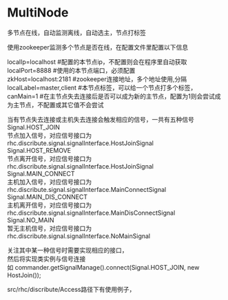 # MultiNode
多节点在线，自动监测离线，自动选主，节点打标签

使用zookeeper监测多个节点是否在线，在配置文件里配置以下信息

localIp=localhost #配置的本节点ip，不配置则会在程序里自动获取<br>
localPort=8888 #使用的本节点端口，必须配置<br>
zkHost=localhost:2181 #zookeeper连接地址，多个地址使用,分隔<br>
localLabel=master,client #本节点标签，可以给一个节点打多个标签，<br>
canMain=1 #在主节点失去连接后是否可以成为新的主节点，配置为1则会尝试成为主节点，不配置或其它值不会尝试<br>

当有节点失去连接或主机失去连接会触发相应的信号，一共有五种信号<br>
Signal.HOST_JOIN<br>
节点加入信号，对应信号接口为 rhc.discribute.signal.signalInterface.HostJoinSignal<br>
Signal.HOST_REMOVE<br>
节点离开信号，对应信号接口为 rhc.discribute.signal.signalInterface.HostJoinSignal<br>
Signal.MAIN_CONNECT<br>
主机加入信号，对应信号接口为 rhc.discribute.signal.signalInterface.MainConnectSignal<br>
Signal.MAIN_DIS_CONNECT<br>
主机离开信号，对应信号接口为 rhc.discribute.signal.signalInterface.MainDisConnectSignal<br>
Signal.NO_MAIN<br>
暂无主机信号，对应信号接口为 rhc.discribute.signal.signalInterface.NoMainSignal<br>

关注其中某一种信号时需要实现相应的接口，<br>
然后将实现类实例与信号连接<br>
如 commander.getSignalManage().connect(Signal.HOST_JOIN, new HostJoin());<br>


src/rhc/discribute/Access路径下有使用例子，
